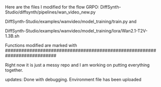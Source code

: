 Here are the files I modified for the flow GRPO: DiffSynth-Studio/diffsynth/pipelines/wan_video_new.py

DiffSynth-Studio/examples/wanvideo/model_training/train.py and 

DiffSynth-Studio/examples/wanvideo/model_training/lora/Wan2.1-T2V-1.3B.sh

Functions modified are marked with ###########################################################################

Right now it is just a messy repo and I am working on putting everything together.

updates: Done with debugging. Environment file has been uploaded
